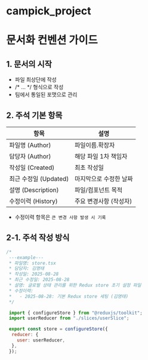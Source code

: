 # campick_project
# 문서화 컨벤션 가이드

## 1. 문서의 시작
- 파일 최상단에 작성
- /* ... */ 형식으로 작성
- 팀에서 통일된 포맷으로 관리

## 2. 주석 기본 항목
| 항목               | 설명           |
| ---------------- | ------------ |
| 파일명 (Author)     | 파일이름.확장자 |
| 담당자 (Author)     | 해당 파일 1차 책임자 |
| 작성일 (Created)    | 최초 작성일       |
| 최근 수정일 (Updated) | 마지막으로 수정한 날짜 |
| 설명 (Description) | 파일/컴포넌트 목적   |
| 수정이력 (History)   | 주요 변경사항 (작성자) |
- 수정이력 항목은 ``큰 변경 사항 발생 시 기록``

## 2-1. 주석 작성 방식
```js
/*
 ---example---
 * 파일명: store.tsx
 * 담당자: 김영태
 * 작성일: 2025-08-28
 * 최근 수정일: 2025-08-28
 * 설명: 글로벌 상태 관리를 위한 Redux store 초기 설정 파일
 * 수정이력:
 *   - 2025-08-28: 기본 Redux store 세팅 (김영태)
 */

 import { configureStore } from "@reduxjs/toolkit";
 import userReducer from "./slices/userSlice";

 export const store = configureStore({
  reducer: {
    user: userReducer,
  },
 });
```
